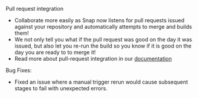 Pull request integration

* Collaborate more easily as Snap now listens for pull requests issued against your repository and automatically attempts to merge and builds them!
* We not only tell you what if the pull request was good on the day it was issued, but also let you re-run the build so you know if it is good on the day you are ready to to merge it!
* Read more about pull-request integration in our [documentation](http://docs.snap-ci.com/working-with-branches/pull-requests/)

Bug Fixes:

* Fixed an issue where a manual trigger rerun would cause subsequent stages to fail with unexpected errors.
